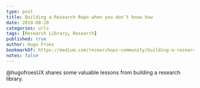 ```yaml
---
type: post
title: Building a Research Repo when you don’t know how
date: 2019-08-20
categories: urls
tags: [Research Library, Research]
published: true
author: Hugo Froes
bookmarkOf: https://medium.com/researchops-community/building-a-research-repo-when-you-dont-know-how-83f40d67d294
notes: false
---
```


@hugofroesUX shares some valuable lessons from building a research library.